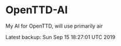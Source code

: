 # OpenTTD-AI
My AI for OpenTTD, will use primarily air

Latest backup: Sun Sep 15 18:27:01 UTC 2019
